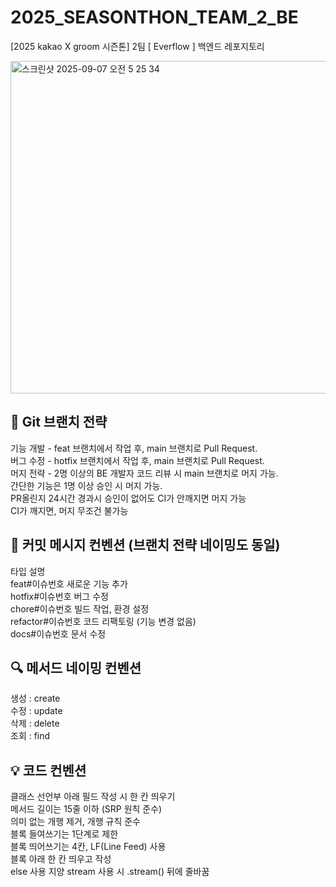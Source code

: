 # 2025_SEASONTHON_TEAM_2_BE
[2025 kakao X groom 시즌톤] 2팀 [ Everflow ] 백엔드 레포지토리

<img width="900" height="532" alt="스크린샷 2025-09-07 오전 5 25 34" src="https://github.com/user-attachments/assets/c869b0de-ef20-404f-9ef0-c930b8468319" />

## 🌿 Git 브랜치 전략
기능 개발 - feat 브랜치에서 작업 후, main 브랜치로 Pull Request.
<br>
버그 수정 - hotfix 브랜치에서 작업 후, main 브랜치로 Pull Request.
<br>
머지 전략 - 2명 이상의 BE 개발자 코드 리뷰 시 main 브랜치로 머지 가능.
<br>
간단한 기능은 1명 이상 승인 시 머지 가능.
<br>
PR올린지 24시간 경과시 승인이 없어도 CI가 안깨지면 머지 가능
<br>
CI가 깨지면, 머지 무조건 불가능
<br>

## 📝 커밋 메시지 컨벤션 (브랜치 전략 네이밍도 동일)
타입	설명
<br>
feat#이슈번호	새로운 기능 추가
<br>
hotfix#이슈번호	버그 수정
<br>
chore#이슈번호	빌드 작업, 환경 설정
<br>
refactor#이슈번호	코드 리팩토링 (기능 변경 없음)
<br>
docs#이슈번호	문서 수정
<br>

## 🔍 메서드 네이밍 컨벤션
생성 : create
<br>
수정 : update
<br>
삭제 : delete
<br>
조회 : find
<br>

## 💡 코드 컨벤션
클래스 선언부 아래 필드 작성 시 한 칸 띄우기
<br>
메서드 길이는 15줄 이하 (SRP 원칙 준수)
<br>
의미 없는 개행 제거, 개행 규칙 준수
<br>
블록 들여쓰기는 1단계로 제한
<br>
블록 띄어쓰기는 4칸, LF(Line Feed) 사용
<br>
블록 아래 한 칸 띄우고 작성
<br>
else 사용 지양
stream 사용 시 .stream() 뒤에 줄바꿈
<br>
